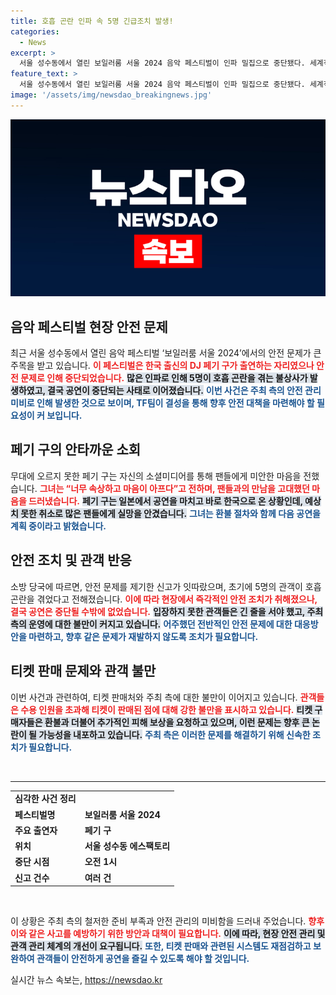 ```yaml
---
title: 호흡 곤란 인파 속 5명 긴급조치 발생!
categories:
  - News
excerpt: >
  서울 성수동에서 열린 보일러룸 서울 2024 음악 페스티벌이 인파 밀집으로 중단됐다. 세계적 DJ 페기 구는 공연 취소에 대한 안타까운 마음을 SNS에 전하며, 환불과 향후 공연 계획을 약속했다. 현장에서는 안전 문제가 부각되며, 티켓 구매자들의 불만도 이어지고 있다.
feature_text: >
  서울 성수동에서 열린 보일러룸 서울 2024 음악 페스티벌이 인파 밀집으로 중단됐다. 세계적 DJ 페기 구는 공연 취소에 대한 안타까운 마음을 SNS에 전하며, 환불과 향후 공연 계획을 약속했다. 현장에서는 안전 문제가 부각되며, 티켓 구매자들의 불만도 이어지고 있다.
image: '/assets/img/newsdao_breakingnews.jpg'
---
```


<p><img src="/assets/img/newsdao_breakingnews.jpg" alt="implanttips 속보" /></p>

<h2 data-ke-size="size26">음악 페스티벌 현장 안전 문제</h2>

<p data-ke-size="size16">최근 서울 성수동에서 열린 음악 페스티벌 ‘보일러룸 서울 2024’에서의 안전 문제가 큰 주목을 받고 있습니다. <b><span style="color: #ee2323;">이 페스티벌은 한국 출신의 DJ 페기 구가 출연하는 자리였으나 안전 문제로 인해 중단되었습니다.</span></b> <b><span style="background-color: #21538527;">많은 인파로 인해 5명이 호흡 곤란을 겪는 불상사가 발생하였고, 결국 공연이 중단되는 사태로 이어졌습니다.</span></b> <b><span style="color: #1a5490;">이번 사건은 주최 측의 안전 관리 미비로 인해 발생한 것으로 보이며, TF팀이 결성을 통해 향후 안전 대책을 마련해야 할 필요성이 커 보입니다.</span></b></p>

<h2 data-ke-size="size26">페기 구의 안타까운 소회</h2>

<p data-ke-size="size16">무대에 오르지 못한 페기 구는 자신의 소셜미디어를 통해 팬들에게 미안한 마음을 전했습니다. <b><span style="color: #ee2323;">그녀는 “너무 속상하고 마음이 아프다”고 전하며, 팬들과의 만남을 고대했던 마음을 드러냈습니다.</span></b> <b><span style="background-color: #21538527;">페기 구는 일본에서 공연을 마치고 바로 한국으로 온 상황인데, 예상치 못한 취소로 많은 팬들에게 실망을 안겼습니다.</span></b> <b><span style="color: #1a5490;">그녀는 환불 절차와 함께 다음 공연을 계획 중이라고 밝혔습니다.</span></b></p>

<h2 data-ke-size="size26">안전 조치 및 관객 반응</h2>

<p data-ke-size="size16">소방 당국에 따르면, 안전 문제를 제기한 신고가 잇따랐으며, 초기에 5명의 관객이 호흡 곤란을 겪었다고 전해졌습니다. <b><span style="color: #ee2323;">이에 따라 현장에서 즉각적인 안전 조치가 취해졌으나, 결국 공연은 중단될 수밖에 없었습니다.</span></b> <b><span style="background-color: #21538527;">입장하지 못한 관객들은 긴 줄을 서야 했고, 주최 측의 운영에 대한 불만이 커지고 있습니다.</span></b> <b><span style="color: #1a5490;">어주했던 전반적인 안전 문제에 대한 대응방안을 마련하고, 향후 같은 문제가 재발하지 않도록 조치가 필요합니다.</span></b></p>

<h2 data-ke-size="size26">티켓 판매 문제와 관객 불만</h2>

<p data-ke-size="size16">이번 사건과 관련하여, 티켓 판매처와 주최 측에 대한 불만이 이어지고 있습니다. <b><span style="color: #ee2323;">관객들은 수용 인원을 초과해 티켓이 판매된 점에 대해 강한 불만을 표시하고 있습니다.</span></b> <b><span style="background-color: #21538527;">티켓 구매자들은 환불과 더불어 추가적인 피해 보상을 요청하고 있으며, 이런 문제는 향후 큰 논란이 될 가능성을 내포하고 있습니다.</span></b> <b><span style="color: #1a5490;">주최 측은 이러한 문제를 해결하기 위해 신속한 조치가 필요합니다.</span></b></p>

<p data-ke-size="size16">&nbsp;</p>

<hr />

<table style="width: 100%;">
    <tr>
        <td style="text-align: center; height: 17px;"><b>심각한 사건 정리</b></td>
    </tr>
    <tr>
        <td><b>페스티벌명</b></td>
        <td><b>보일러룸 서울 2024</b></td>
    </tr>
    <tr>
        <td><b>주요 출연자</b></td>
        <td><b>페기 구</b></td>
    </tr>
    <tr>
        <td><b>위치</b></td>
        <td><b>서울 성수동 에스팩토리</b></td>
    </tr>
    <tr>
        <td><b>중단 시점</b></td>
        <td><b>오전 1시</b></td>
    </tr>
    <tr>
        <td><b>신고 건수</b></td>
        <td><b>여러 건</b></td>
    </tr>
</table>

<p data-ke-size="size16">&nbsp;</p>

<p data-ke-size="size16">이 상황은 주최 측의 철저한 준비 부족과 안전 관리의 미비함을 드러내 주었습니다. <b><span style="color: #ee2323;">향후 이와 같은 사고를 예방하기 위한 방안과 대책이 필요합니다.</span></b> <b><span style="background-color: #21538527;">이에 따라, 현장 안전 관리 및 관객 관리 체계의 개선이 요구됩니다.</span></b> <b><span style="color: #1a5490;">또한, 티켓 판매와 관련된 시스템도 재점검하고 보완하여 관객들이 안전하게 공연을 즐길 수 있도록 해야 할 것입니다.</span></b></p>
실시간 뉴스 속보는, <a href="https://newsdao.kr" rel="dofollow">https://newsdao.kr</a>


